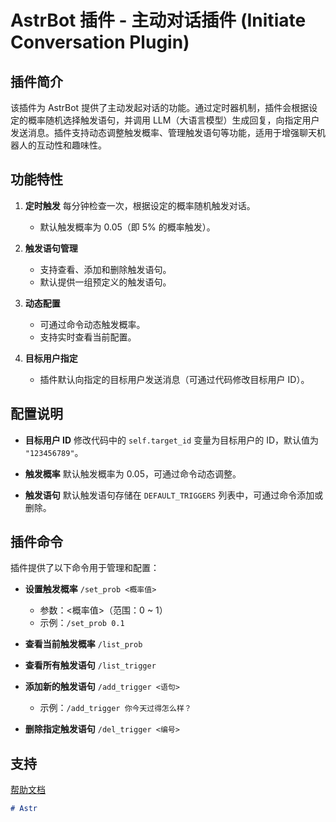 # AstrBot 插件 - 主动对话插件 (Initiate Conversation Plugin)

## 插件简介
该插件为 AstrBot 提供了主动发起对话的功能。通过定时器机制，插件会根据设定的概率随机选择触发语句，并调用 LLM（大语言模型）生成回复，向指定用户发送消息。插件支持动态调整触发概率、管理触发语句等功能，适用于增强聊天机器人的互动性和趣味性。

## 功能特性
1. **定时触发**
   每分钟检查一次，根据设定的概率随机触发对话。
   - 默认触发概率为 0.05（即 5% 的概率触发）。

2. **触发语句管理**
   - 支持查看、添加和删除触发语句。
   - 默认提供一组预定义的触发语句。

3. **动态配置**
   - 可通过命令动态触发概率。
   - 支持实时查看当前配置。

4. **目标用户指定**
   - 插件默认向指定的目标用户发送消息（可通过代码修改目标用户 ID）。

## 配置说明
- **目标用户 ID**
  修改代码中的 `self.target_id` 变量为目标用户的 ID，默认值为 `"123456789"`。

- **触发概率**
  默认触发概率为 0.05，可通过命令动态调整。

- **触发语句**
  默认触发语句存储在 `DEFAULT_TRIGGERS` 列表中，可通过命令添加或删除。

## 插件命令
插件提供了以下命令用于管理和配置：

- **设置触发概率**
  `/set_prob <概率值>`
  - 参数：<概率值>（范围：0 ~ 1）
  - 示例：`/set_prob 0.1`

- **查看当前触发概率**
  `/list_prob`

- **查看所有触发语句**
  `/list_trigger`

- **添加新的触发语句**
  `/add_trigger <语句>`
  - 示例：`/add_trigger 你今天过得怎么样？`

- **删除指定触发语句**
  `/del_trigger <编号>`

## 支持
[帮助文档](https://astrbot.soulter.top/center/docs/%E5%BC%80%E5%8F%91/%E6%8F%92%E4%BB%B6%E5%BC%80%E5%8F%91/)
``````markdown
# Astr
